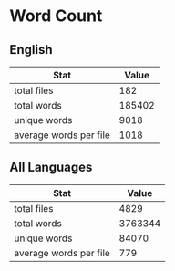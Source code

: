 # Word Count

## English

Stat | Value
---- | -----
total files | 182
total words | 185402
unique words | 9018
average words per file | 1018

## All Languages

Stat | Value
---- | -----
total files | 4829
total words | 3763344
unique words | 84070
average words per file | 779
